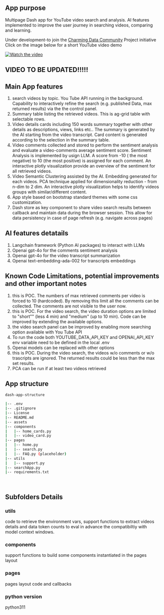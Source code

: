 ## App purpose
Multipage Dash app for YouTube video search and analysis. AI features implemented to improve the user journey in searching videos, comparing and learning.<br>

Under development-to join the [Charming Data Community](https://charming-data.circle.so/c/ai-python-projects/august-project-ai-sentiment-analysis-of-videos) Project initiative <br>
Click on the image below for a short YouTube video demo

[![Watch the video](https://img.youtube.com/vi/U5MY9AM2UxE/0.jpg)](https://youtu.be/U5MY9AM2UxE)

## VIDEO TO BE UPDATED!!!!!

## Main App features
1. search videos by topic. You Tube API running in the background. Capability to interactively refine the search (e.g. published Data, max returned results) via the the control panel.
2. Summary table listing the retrieved videos. This is ag-grid table with selectable rows. 
3. Video details cards including 150 words summary together with other details as descriptions, views, links etc.. The summary is generated by the AI starting from the video transcript. Card content is generated according to the selection in the summary table.
4. Video comments collected and stored to perform the sentiment analysis and evaluate a video-comments average sentiment score. Sentiment Analysis is implemented by usign LLM. A score from -10 ( the most negative) to 10 (the most positive) is assigned for each comment. An interactive plotly visualization provide an overview of the sentiment for all retrieved videos.
5. Video Semantic Clustering assisted by the AI. Embedding generated for each videos. PCA technique applied for dimensionality reduction - from n-dim to 2 dim. An interactive plotly visualization helps to identify videos groups with similar/different content. 
6. App style based on bootstrap standard themes with some  css customization.
7. Dash store as key component to share video search results between callback and maintain data during the browser session. This allow for data persistency in case of page refresh (e.g. navigate across pages) <br>

## AI features detatails
1. Langchain framework (Python AI packages) to interact with LLMs
2. Openai gpt-4o for the comments sentiment analysis 
3. Openai gpt-4o for the video transcript summarization
4. Openai text-embedding-ada-002 for transcripts embeddings <br>

## Known Code Limitations, potential improvements and  other important notes
1. this is POC. The numbers of max retrieved comments per video is forced to 10 (hardcoded). By removing this limit all the comments can be collected. The comments are not visible to the user now. 
2. this is POC. For the video search, the video duration options are limited to "short"" (less 4 min) and "medium" (up to 10 min). Code can be improved by extending the available options.
3. the video search panel can be improved by enabling more searching option available with You Tube API
4. To run the code both YOUTUBE_DATA_API_KEY and  OPENAI_API_KEY env variable need to be defined in the local .env
5. Openai models can be replaced with other options
6. this is POC. During the video search, the videos w/o comments or w/o trascripts are ignored. The returned results could be less than the max set results. 
7. PCA can be run if at least two videos retrieved <br>


## App structure

```bash
dash-app-structure

|-- .env
|-- .gitignore
|-- License
|-- README.md
|-- assets  
|-- components
|   |-- home_cards.py
|   |-- video_card.py
|-- pages
|   |-- home.py
|   |-- search.py
|   |-- FAQ.py (placeholder)
|-- utils
|   |-- support.py
|-- searchApp.py
|-- requirements.txt

```

<br>

## Subfolders Details
### utils
code to retrieve the environment vars, support functions to extract videos details and data token counts to eval in advance the compatibiltiy with model context windows.
### components
support functions to build some components instantiated in the pages layout
### pages
pages layout code and callbacks
### python version
python311
